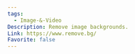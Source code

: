 ```yaml
---
tags:
  - Image-&-Video
Description: Remove image backgrounds.
Link: https://www.remove.bg/
Favorite: false
---
```

